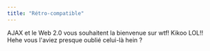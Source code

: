 ```yaml
---
title: "Rétro-compatible"
---
```


AJAX et le Web 2.0 vous souhaitent la bienvenue sur wtf! Kikoo LOL!!  
Hehe vous l'aviez presque oublié celui-là hein ?


